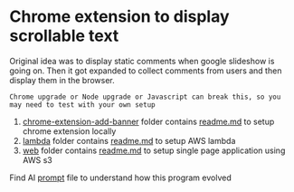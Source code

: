 # Chrome extension to display scrollable text

Original idea was to display static comments when google slideshow is going on. Then it got expanded to collect comments from users and then display them in the browser.

```
Chrome upgrade or Node upgrade or Javascript can break this, so you may need to test with your own setup
```

1. [chrome-extension-add-banner](/chrome-extension-add-banner/) folder contains [readme.md](/chrome-extension-add-banner/readme.md) to setup chrome extension locally
2. [lambda](/lambda/) folder contains [readme.md](/lambda/readme.md) to setup AWS lambda
3. [web](/web/) folder contains [readme.md](/web/readme.md) to setup single page application using AWS s3

Find AI [prompt](/ai-prompt/chrome-extension-development.pdf) file to understand how this program evolved


